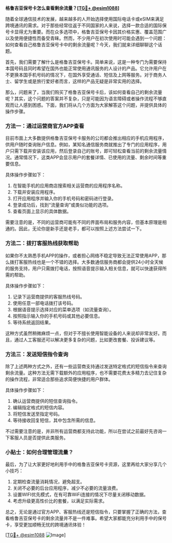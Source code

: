 **格鲁吉亚保号卡怎么查看剩余流量？[[TG💪+ @esim1088](https://t.me/s/esim1088)]**

随着全球通信技术的发展，越来越多的人开始选择使用国际电话卡或eSIM来满足跨境通讯的需求。对于那些经常往返于不同国家的人来说，选择一款合适的国际保号卡显得尤为重要。而在众多选项中，格鲁吉亚保号卡因其价格实惠、覆盖范围广以及使用便捷性而备受青睐。然而，不少用户在初次使用时可能会遇到一个问题：如何查看自己格鲁吉亚保号卡中的剩余流量呢？今天，我们就来详细聊聊这个话题。

首先，我们需要了解什么是格鲁吉亚保号卡。简单来说，这是一种专门为需要保持本国号码且同时希望在国外也能正常使用通讯服务的人设计的产品。它允许用户在不更换本国手机号码的情况下，在国外享受通话、短信及上网等服务。对于商务人士、留学生或是旅行爱好者而言，这样的产品无疑是非常实用的选择。

那么，问题来了，当我们购买了格鲁吉亚保号卡后，该如何查看自己的剩余流量呢？其实，这个问题的答案并不复杂，只是可能因为语言障碍或者操作流程不够直观而让人感到困惑。下面，我们将从几个方面为大家解答这个问题，并提供具体的操作步骤。

### 方法一：通过运营商官方APP查看

目前市面上大多数提供格鲁吉亚保号卡服务的公司都会推出相应的手机应用程序，供用户随时查询账户信息。例如，某知名通信服务商就推出了专门的应用程序，用户只需下载并安装该应用，然后登录自己的账号，即可轻松查看当前的剩余流量情况。通常情况下，这类APP会显示用户的套餐详情、已使用的流量、剩余时间等重要信息。

具体操作步骤如下：
1. 在智能手机的应用商店搜索相关运营商的应用程序名称。
2. 下载并安装应用程序。
3. 打开应用程序并输入你的手机号码和密码进行登录。
4. 登录成功后，找到“流量查询”或类似功能的选项。
5. 查看页面上显示的具体数据。

需要注意的是，不同的运营商可能有不同的界面布局和服务内容，但基本原理是相通的。因此，无论你是新手还是老手，都可以按照上述方法尝试一下。

### 方法二：拨打客服热线获取帮助

如果你不太熟悉手机APP的操作，或者担心网络不稳定导致无法正常使用APP，那么拨打客服热线也是一个不错的选择。大多数通信服务商都会提供24小时全天候的服务支持，用户只需拨打电话，按照语音提示输入相关信息，就可以快速获得所需的帮助。

具体操作步骤如下：
1. 记录下运营商提供的客服热线号码。
2. 使用任意一部电话拨打该号码。
3. 根据语音提示选择对应的菜单选项（如流量查询）。
4. 按照指示输入你的手机号码或其他必要信息。
5. 等待系统返回结果。

这种方式虽然稍微麻烦一点，但对于不擅长使用智能设备的人来说却非常友好。而且，通过人工客服还可以解决更多复杂的问题，比如更改套餐、投诉建议等。

### 方法三：发送短信指令查询

除了上述两种方式之外，还有一些运营商支持通过发送特定格式的短信指令来查询剩余流量。这种方法无需下载额外的应用程序，也不需要花费太多精力去记住复杂的操作流程，非常适合那些追求简便快捷的用户群体。

具体操作步骤如下：
1. 确认运营商提供的短信查询指令。
2. 编辑指定格式的短信内容。
3. 将短信发送至指定号码。
4. 等待接收回复短信，其中包含所需的信息。

不过需要注意的是，并非所有运营商都支持此功能，所以在尝试之前最好先咨询一下客服人员是否提供此类服务。

### 小贴士：如何合理管理流量？

最后，为了让大家更好地利用手中的格鲁吉亚保号卡资源，这里再给大家分享几个小技巧：

1. 定期检查流量消耗情况，避免超支。
2. 关闭不必要的后台应用程序，减少不必要的流量浪费。
3. 设置WIFI优先模式，在有可靠WiFi连接的情况下尽量关闭移动数据。
4. 考虑升级更高性价比的套餐，以满足实际需求。

总之，无论是通过官方APP、客服热线还是短信指令，只要掌握了正确的方法，查看格鲁吉亚保号卡的剩余流量并不是一件难事。希望大家都能充分利用手中的保号卡，享受更加顺畅无忧的跨境通讯体验！

[[TG💪+ @esim1088](https://t.me/s/esim1088) ![Image](https://i.postimg.cc/4NQfJmqS/Snipaste-2025-05-13-00-14-12.png)]